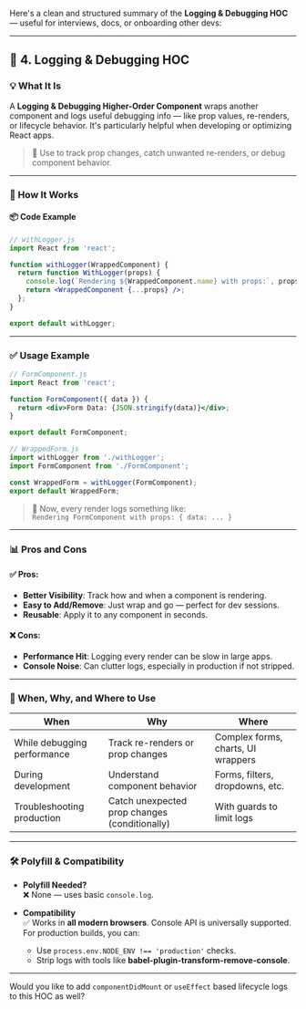 Here's a clean and structured summary of the **Logging & Debugging HOC** — useful for interviews, docs, or onboarding other devs:

---

## 🐛 4. Logging & Debugging HOC

### 💡 What It Is  
A **Logging & Debugging Higher-Order Component** wraps another component and logs useful debugging info — like prop values, re-renders, or lifecycle behavior. It's particularly helpful when developing or optimizing React apps.

> 🎯 Use to track prop changes, catch unwanted re-renders, or debug component behavior.

---

### 🧱 How It Works

#### 📦 Code Example

```jsx
// withLogger.js
import React from 'react';

function withLogger(WrappedComponent) {
  return function WithLogger(props) {
    console.log(`Rendering ${WrappedComponent.name} with props:`, props);
    return <WrappedComponent {...props} />;
  };
}

export default withLogger;
```

---

### ✅ Usage Example

```jsx
// FormComponent.js
import React from 'react';

function FormComponent({ data }) {
  return <div>Form Data: {JSON.stringify(data)}</div>;
}

export default FormComponent;
```

```jsx
// WrappedForm.js
import withLogger from './withLogger';
import FormComponent from './FormComponent';

const WrappedForm = withLogger(FormComponent);
export default WrappedForm;
```

> 💬 Now, every render logs something like:  
> `Rendering FormComponent with props: { data: ... }`

---

### 📊 Pros and Cons

#### ✅ Pros:
- **Better Visibility**: Track how and when a component is rendering.
- **Easy to Add/Remove**: Just wrap and go — perfect for dev sessions.
- **Reusable**: Apply it to any component in seconds.

#### ❌ Cons:
- **Performance Hit**: Logging every render can be slow in large apps.
- **Console Noise**: Can clutter logs, especially in production if not stripped.

---

### 📍 When, Why, and Where to Use

| When                         | Why                                        | Where                              |
|-----------------------------|--------------------------------------------|-------------------------------------|
| While debugging performance | Track re-renders or prop changes           | Complex forms, charts, UI wrappers  |
| During development           | Understand component behavior              | Forms, filters, dropdowns, etc.     |
| Troubleshooting production   | Catch unexpected prop changes (conditionally) | With guards to limit logs           |

---

### 🛠 Polyfill & Compatibility

- **Polyfill Needed?**  
  ❌ None — uses basic `console.log`.

- **Compatibility**  
  ✅ Works in **all modern browsers**. Console API is universally supported. For production builds, you can:
  - Use `process.env.NODE_ENV !== 'production'` checks.
  - Strip logs with tools like **babel-plugin-transform-remove-console**.

---

Would you like to add `componentDidMount` or `useEffect` based lifecycle logs to this HOC as well?